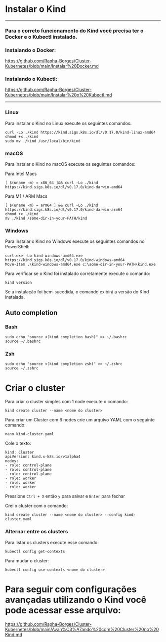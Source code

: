 # Instalar o Kind

---
### Para o correto funcionamento do Kind você precisa ter o Docker e o Kubectl instalado.

### Instalando o Docker:

https://github.com/Rapha-Borges/Cluster-Kubernetes/blob/main/Instalar%20Docker.md

### Instalando o Kubectl:

https://github.com/Rapha-Borges/Cluster-Kubernetes/blob/main/Instalar%20o%20Kubectl.md

---

### Linux

Para instalar o Kind no Linux execute os seguintes comandos:

```
curl -Lo ./kind https://kind.sigs.k8s.io/dl/v0.17.0/kind-linux-amd64
chmod +x ./kind
sudo mv ./kind /usr/local/bin/kind
```

### macOS

Para instalar o Kind no macOS execute os seguintes comandos:

Para Intel Macs

```
[ $(uname -m) = x86_64 ]&& curl -Lo ./kind https://kind.sigs.k8s.io/dl/v0.17.0/kind-darwin-amd64
```

Para M1 / ARM Macs

```
[ $(uname -m) = arm64 ] && curl -Lo ./kind https://kind.sigs.k8s.io/dl/v0.17.0/kind-darwin-arm64
chmod +x ./kind
mv ./kind /some-dir-in-your-PATH/kind
```

### Windows

Para instalar o Kind no Windows execute os seguintes comandos no PowerShell:

```
curl.exe -Lo kind-windows-amd64.exe https://kind.sigs.k8s.io/dl/v0.17.0/kind-windows-amd64
Move-Item .\kind-windows-amd64.exe c:\some-dir-in-your-PATH\kind.exe
```

Para verificar se o Kind foi instalado corretamente execute o comando:

```
kind version
```

Se a instalação foi bem-sucedida, o comando exibirá a versão do Kind instalada.

## Auto completion

### Bash

```
sudo echo "source <(kind completion bash)" >> ~/.bashrc
source ~/.bashrc
```

### Zsh

```
sudo echo "source <(kind completion zsh)" >> ~/.zshrc
source ~/.zshrc
```

# Criar o cluster

Para criar o cluster simples com 1 node execute o comando:

```
kind create cluster --name <nome do cluster>
```

Para criar um Cluster com 6 nodes crie um arquivo YAML com o seguinte comando:

```
nano kind-cluster.yaml
```

Cole o texto:

```
kind: Cluster
apiVersion: kind.x-k8s.io/v1alpha4
nodes:
- role: control-plane
- role: control-plane
- role: control-plane
- role: worker
- role: worker
- role: worker
```

Pressione ```Ctrl + X``` então ```y``` para salvar e ```Enter``` para fechar

Crei o cluster com o comando:

```
kind create cluster --name <nome do cluster> --config kind-cluster.yaml
```

### Alternar entre os clusters

Para listar os clusters execute esse comando:

```
kubectl config get-contexts
```

Para mudar o cluster:

```
kubectl config use-contexts <nome do cluster>
```

# Para seguir com configurações avançadas utilizando o Kind você pode acessar esse arquivo:

https://github.com/Rapha-Borges/Cluster-Kubernetes/blob/main/Avan%C3%A7ando%20com%20Cluster%20no%20Kind.md
